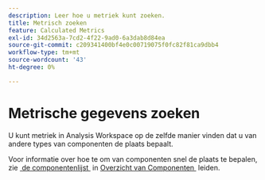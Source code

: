 ```yaml
---
description: Leer hoe u metriek kunt zoeken.
title: Metrisch zoeken
feature: Calculated Metrics
exl-id: 34d2563a-7cd2-4f22-9ad0-6a3dab8d84ea
source-git-commit: c209341400bf4e0c00719075f0fc82f81ca9dbb4
workflow-type: tm+mt
source-wordcount: '43'
ht-degree: 0%

---
```


# Metrische gegevens zoeken

U kunt metriek in Analysis Workspace op de zelfde manier vinden dat u van andere types van componenten de plaats bepaalt.

Voor informatie over hoe te om van componenten snel de plaats te bepalen, zie [&#x200B; de componentenlijst &#x200B;](/help/components/overview.md#manage-the-component-list) in [&#x200B; Overzicht van Componenten &#x200B;](/help/components/overview.md) leiden.
